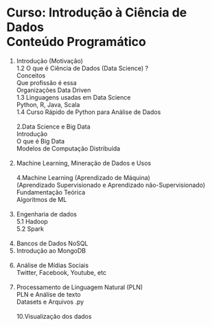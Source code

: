 # Curso: Introdução à Ciência de Dados <br />Conteúdo Programático<br />

1. Introdução (Motivação) <br />
1.2 O que é Ciência de Dados (Data Science) ? <br />
Conceitos <br />
Que profissão é essa <br />
Organizações Data Driven <br />
1.3 Linguagens usadas em Data Science <br />
Python, R, Java, Scala <br />
1.4 Curso Rápido de Python para Análise de Dados <br /> <br />
2.Data Science e Big Data <br />
Introdução <br />
O que é Big Data <br />
Modelos de Computação Distribuída <br /> <br />
3. Machine Learning, Mineração de Dados e Usos<br /><br />
4.Machine Learning (Aprendizado de Máquina) <br />
(Aprendizado Supervisionado e Aprendizado não-Supervisionado) <br />
Fundamentação Teórica <br />
Algorítmos de ML <br /> <br />
5. Engenharia de dados <br />
5.1 Hadoop <br />
5.2 Spark <br /><br />
6. Bancos de Dados NoSQL <br />
7. Introdução ao MongoDB <br /><br />
8. Análise de Mídias Sociais <br />
Twitter, Facebook, Youtube, etc <br /><br />
9. Processamento de Linguagem Natural (PLN) <br />
PLN e Análise de texto <br />
Datasets e Arquivos .py <br /><br />
10.Visualização dos dados <br />
